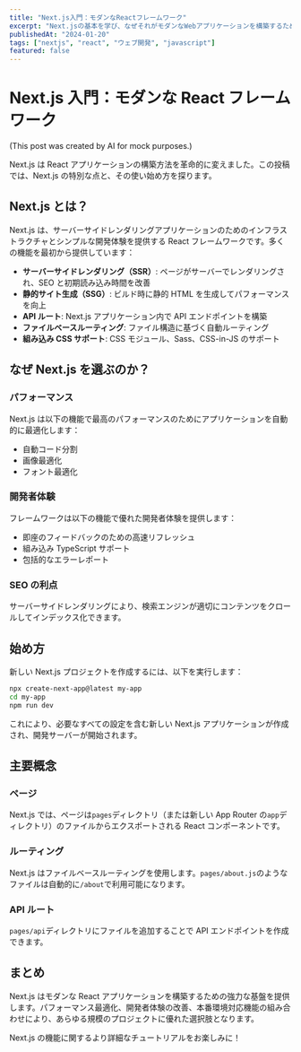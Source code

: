 ```yaml
---
title: "Next.js入門：モダンなReactフレームワーク"
excerpt: "Next.jsの基本を学び、なぜそれがモダンなWebアプリケーションを構築するための最も人気のあるReactフレームワークの一つになったのかを理解しましょう。"
publishedAt: "2024-01-20"
tags: ["nextjs", "react", "ウェブ開発", "javascript"]
featured: false
---
```


# Next.js 入門：モダンな React フレームワーク

(This post was created by AI for mock purposes.)

Next.js は React アプリケーションの構築方法を革命的に変えました。この投稿では、Next.js の特別な点と、その使い始め方を探ります。

## Next.js とは？

Next.js は、サーバーサイドレンダリングアプリケーションのためのインフラストラクチャとシンプルな開発体験を提供する React フレームワークです。多くの機能を最初から提供しています：

- **サーバーサイドレンダリング（SSR）**: ページがサーバーでレンダリングされ、SEO と初期読み込み時間を改善
- **静的サイト生成（SSG）**: ビルド時に静的 HTML を生成してパフォーマンスを向上
- **API ルート**: Next.js アプリケーション内で API エンドポイントを構築
- **ファイルベースルーティング**: ファイル構造に基づく自動ルーティング
- **組み込み CSS サポート**: CSS モジュール、Sass、CSS-in-JS のサポート

## なぜ Next.js を選ぶのか？

### パフォーマンス

Next.js は以下の機能で最高のパフォーマンスのためにアプリケーションを自動的に最適化します：

- 自動コード分割
- 画像最適化
- フォント最適化

### 開発者体験

フレームワークは以下の機能で優れた開発者体験を提供します：

- 即座のフィードバックのための高速リフレッシュ
- 組み込み TypeScript サポート
- 包括的なエラーレポート

### SEO の利点

サーバーサイドレンダリングにより、検索エンジンが適切にコンテンツをクロールしてインデックス化できます。

## 始め方

新しい Next.js プロジェクトを作成するには、以下を実行します：

```bash
npx create-next-app@latest my-app
cd my-app
npm run dev
```

これにより、必要なすべての設定を含む新しい Next.js アプリケーションが作成され、開発サーバーが開始されます。

## 主要概念

### ページ

Next.js では、ページは`pages`ディレクトリ（または新しい App Router の`app`ディレクトリ）のファイルからエクスポートされる React コンポーネントです。

### ルーティング

Next.js はファイルベースルーティングを使用します。`pages/about.js`のようなファイルは自動的に`/about`で利用可能になります。

### API ルート

`pages/api`ディレクトリにファイルを追加することで API エンドポイントを作成できます。

## まとめ

Next.js はモダンな React アプリケーションを構築するための強力な基盤を提供します。パフォーマンス最適化、開発者体験の改善、本番環境対応機能の組み合わせにより、あらゆる規模のプロジェクトに優れた選択肢となります。

Next.js の機能に関するより詳細なチュートリアルをお楽しみに！
